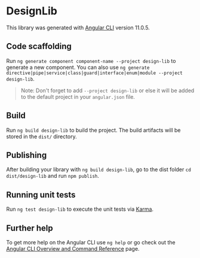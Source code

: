 # DesignLib

This library was generated with [Angular CLI](https://github.com/angular/angular-cli) version 11.0.5.

## Code scaffolding

Run `ng generate component component-name --project design-lib` to generate a new component. You can also use `ng generate directive|pipe|service|class|guard|interface|enum|module --project design-lib`.
> Note: Don't forget to add `--project design-lib` or else it will be added to the default project in your `angular.json` file. 

## Build

Run `ng build design-lib` to build the project. The build artifacts will be stored in the `dist/` directory.

## Publishing

After building your library with `ng build design-lib`, go to the dist folder `cd dist/design-lib` and run `npm publish`.

## Running unit tests

Run `ng test design-lib` to execute the unit tests via [Karma](https://karma-runner.github.io).

## Further help

To get more help on the Angular CLI use `ng help` or go check out the [Angular CLI Overview and Command Reference](https://angular.io/cli) page.
